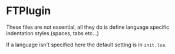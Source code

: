 # FTPlugin

These files are not essential, all they do is define
language specific indentation styles (spaces, tabs etc...)

If a language isn't specified here the default setting is
in `init.lua`.
